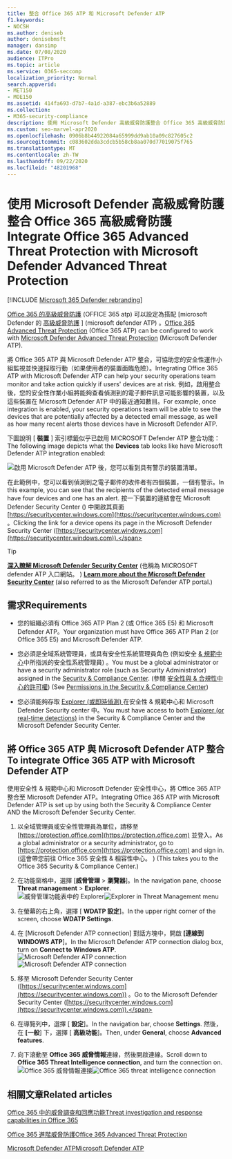 ```yaml
---
title: 整合 Office 365 ATP 和 Microsoft Defender ATP
f1.keywords:
- NOCSH
ms.author: deniseb
author: denisebmsft
manager: dansimp
ms.date: 07/08/2020
audience: ITPro
ms.topic: article
ms.service: O365-seccomp
localization_priority: Normal
search.appverid:
- MET150
- MOE150
ms.assetid: 414fa693-d7b7-4a1d-a387-ebc3b6a52889
ms.collection:
- M365-security-compliance
description: 使用 Microsoft Defender 高級威脅防護整合 Office 365 高級威脅防護，以查看更詳細的威脅管理資訊。
ms.custom: seo-marvel-apr2020
ms.openlocfilehash: 0906b8b44922084a65999dd9ab10a09c827605c2
ms.sourcegitcommit: c083602dda3cdcb5b58cb8aa070d77019075f765
ms.translationtype: MT
ms.contentlocale: zh-TW
ms.lasthandoff: 09/22/2020
ms.locfileid: "48201968"
---
```

# <a name="integrate-office-365-advanced-threat-protection-with-microsoft-defender-advanced-threat-protection"></a><span data-ttu-id="38324-103">使用 Microsoft Defender 高級威脅防護整合 Office 365 高級威脅防護</span><span class="sxs-lookup"><span data-stu-id="38324-103">Integrate Office 365 Advanced Threat Protection with Microsoft Defender Advanced Threat Protection</span></span>

[!INCLUDE [Microsoft 365 Defender rebranding](../includes/microsoft-defender-for-office.md)]


<span data-ttu-id="38324-104">[Office 365 的高級威脅防護](https://docs.microsoft.com/microsoft-365/security/office-365-security/office-365-atp?view=o365-worldwide) (OFFICE 365 atp) 可以設定為搭配 [microsoft Defender 的 [高級威脅防護](https://docs.microsoft.com/windows/security/threat-protection) ] (microsoft defender ATP) 。</span><span class="sxs-lookup"><span data-stu-id="38324-104">[Office 365 Advanced Threat Protection](https://docs.microsoft.com/microsoft-365/security/office-365-security/office-365-atp?view=o365-worldwide) (Office 365 ATP) can be configured to work with [Microsoft Defender Advanced Threat Protection](https://docs.microsoft.com/windows/security/threat-protection) (Microsoft Defender ATP).</span></span>

<span data-ttu-id="38324-105">將 Office 365 ATP 與 Microsoft Defender ATP 整合，可協助您的安全性運作小組監視並快速採取行動（如果使用者的裝置面臨危險）。</span><span class="sxs-lookup"><span data-stu-id="38324-105">Integrating Office 365 ATP with Microsoft Defender ATP can help your security operations team monitor and take action quickly if users' devices are at risk.</span></span> <span data-ttu-id="38324-106">例如，啟用整合後，您的安全性作業小組將能夠查看偵測到的電子郵件訊息可能影響的裝置，以及這些裝置在 Microsoft Defender ATP 中的最近通知數目。</span><span class="sxs-lookup"><span data-stu-id="38324-106">For example, once integration is enabled, your security operations team will be able to see the devices that are potentially affected by a detected email message, as well as how many recent alerts those devices have in Microsoft Defender ATP.</span></span> 

<span data-ttu-id="38324-107">下圖說明 [ **裝置** ] 索引標籤似乎已啟用 MICROSOFT Defender ATP 整合功能：</span><span class="sxs-lookup"><span data-stu-id="38324-107">The following image depicts what the **Devices** tab looks like have Microsoft Defender ATP integration enabled:</span></span>
  
![啟用 Microsoft Defender ATP 後，您可以看到具有警示的裝置清單。](../../media/fec928ea-8f0c-44d7-80b9-a2e0a8cd4e89.PNG)
  
<span data-ttu-id="38324-109">在此範例中，您可以看到偵測到之電子郵件的收件者有四個裝置，一個有警示。</span><span class="sxs-lookup"><span data-stu-id="38324-109">In this example, you can see that the recipients of the detected email message have four devices and one has an alert.</span></span> <span data-ttu-id="38324-110">按一下裝置的連結會在 Microsoft Defender Security Center () 中開啟其頁面 [https://securitycenter.windows.com](https://securitycenter.windows.com) 。</span><span class="sxs-lookup"><span data-stu-id="38324-110">Clicking the link for a device opens its page in the Microsoft Defender Security Center ([https://securitycenter.windows.com](https://securitycenter.windows.com)).</span></span>

> [!TIP]
> <span data-ttu-id="38324-111">**[深入瞭解 Microsoft Defender Security Center](https://docs.microsoft.com/windows/security/threat-protection/microsoft-defender-atp/use)** (也稱為 MICROSOFT defender ATP 入口網站。 ) </span><span class="sxs-lookup"><span data-stu-id="38324-111">**[Learn more about the Microsoft Defender Security Center](https://docs.microsoft.com/windows/security/threat-protection/microsoft-defender-atp/use)** (also referred to as the Microsoft Defender ATP portal.)</span></span>
  
## <a name="requirements"></a><span data-ttu-id="38324-112">需求</span><span class="sxs-lookup"><span data-stu-id="38324-112">Requirements</span></span>

- <span data-ttu-id="38324-113">您的組織必須有 Office 365 ATP Plan 2 (或 Office 365 E5) 和 Microsoft Defender ATP。</span><span class="sxs-lookup"><span data-stu-id="38324-113">Your organization must have Office 365 ATP Plan 2 (or Office 365 E5) and Microsoft Defender ATP.</span></span>
    
- <span data-ttu-id="38324-114">您必須是全域系統管理員，或具有安全性系統管理員角色 (例如安全 [ &amp; 規範中心](https://protection.office.com)中所指派的安全性系統管理員) 。</span><span class="sxs-lookup"><span data-stu-id="38324-114">You must be a global administrator or have a security administrator role (such as Security Administrator) assigned in the [Security &amp; Compliance Center](https://protection.office.com).</span></span> <span data-ttu-id="38324-115"> (參閱 [安全性與 &amp; 合規性中心的許可權](permissions-in-the-security-and-compliance-center.md)) </span><span class="sxs-lookup"><span data-stu-id="38324-115">(See [Permissions in the Security &amp; Compliance Center](permissions-in-the-security-and-compliance-center.md))</span></span>
    
- <span data-ttu-id="38324-116">您必須能夠存取 [Explorer (或即時偵測) ](threat-explorer.md) 在安全性 & 規範中心和 Microsoft Defender Security center 中。</span><span class="sxs-lookup"><span data-stu-id="38324-116">You must have access to both [Explorer (or real-time detections)](threat-explorer.md) in the Security & Compliance Center and the Microsoft Defender Security Center.</span></span>
    
## <a name="to-integrate-office-365-atp-with-microsoft-defender-atp"></a><span data-ttu-id="38324-117">將 Office 365 ATP 與 Microsoft Defender ATP 整合</span><span class="sxs-lookup"><span data-stu-id="38324-117">To integrate Office 365 ATP with Microsoft Defender ATP</span></span>

<span data-ttu-id="38324-118">使用安全性 & 規範中心和 Microsoft Defender 安全性中心，將 Office 365 ATP 整合至 Microsoft Defender ATP。</span><span class="sxs-lookup"><span data-stu-id="38324-118">Integrating Office 365 ATP with Microsoft Defender ATP is set up by using both the Security & Compliance Center AND the Microsoft Defender Security Center.</span></span>
  
1. <span data-ttu-id="38324-119">以全域管理員或安全性管理員為單位，請移至 [https://protection.office.com](https://protection.office.com) 並登入。</span><span class="sxs-lookup"><span data-stu-id="38324-119">As a global administrator or a security administrator, go to [https://protection.office.com](https://protection.office.com) and sign in.</span></span> <span data-ttu-id="38324-120"> (這會帶您前往 Office 365 安全性 & 相容性中心。 ) </span><span class="sxs-lookup"><span data-stu-id="38324-120">(This takes you to the Office 365 Security & Compliance Center.)</span></span>
    
2. <span data-ttu-id="38324-121">在功能窗格中，選擇 [**威脅管理**  >  **瀏覽器**]。</span><span class="sxs-lookup"><span data-stu-id="38324-121">In the navigation pane, choose **Threat management** > **Explorer**.</span></span><br><span data-ttu-id="38324-122">![威脅管理功能表中的 Explorer](../../media/ThreatMgmt-Explorer-nav.png)</span><span class="sxs-lookup"><span data-stu-id="38324-122">![Explorer in Threat Management menu](../../media/ThreatMgmt-Explorer-nav.png)</span></span><br>
    
3. <span data-ttu-id="38324-123">在螢幕的右上角，選擇 [ **WDATP 設定**]。</span><span class="sxs-lookup"><span data-stu-id="38324-123">In the upper right corner of the screen, choose **WDATP Settings**.</span></span>
    
4. <span data-ttu-id="38324-124">在 [Microsoft Defender ATP connection] 對話方塊中，開啟 **[連線到 WINDOWS ATP**]。</span><span class="sxs-lookup"><span data-stu-id="38324-124">In the Microsoft Defender ATP connection dialog box, turn on **Connect to Windows ATP**.</span></span><br><span data-ttu-id="38324-125">![Microsoft Defender ATP connection](../../media/Explorer-WDATPConnection-dialog.png)</span><span class="sxs-lookup"><span data-stu-id="38324-125">![Microsoft Defender ATP connection](../../media/Explorer-WDATPConnection-dialog.png)</span></span><br>
    
5. <span data-ttu-id="38324-126">移至 Microsoft Defender Security Center ([https://securitycenter.windows.com](https://securitycenter.windows.com)) 。</span><span class="sxs-lookup"><span data-stu-id="38324-126">Go to the Microsoft Defender Security Center ([https://securitycenter.windows.com](https://securitycenter.windows.com)).</span></span>

6. <span data-ttu-id="38324-127">在導覽列中，選擇 [ **設定**]。</span><span class="sxs-lookup"><span data-stu-id="38324-127">In the navigation bar, choose **Settings**.</span></span> <span data-ttu-id="38324-128">然後，在 **[一般**] 下，選擇 [ **高級功能**]。</span><span class="sxs-lookup"><span data-stu-id="38324-128">Then, under **General**, choose **Advanced features**.</span></span>

7. <span data-ttu-id="38324-129">向下滾動至 **Office 365 威脅情報**連線，然後開啟連線。</span><span class="sxs-lookup"><span data-stu-id="38324-129">Scroll down to **Office 365 Threat Intelligence connection**, and turn the connection on.</span></span><br/><span data-ttu-id="38324-130">![Office 365 威脅情報連接](../../media/mdatp-oatptoggle.png)</span><span class="sxs-lookup"><span data-stu-id="38324-130">![Office 365 threat intelligence connection](../../media/mdatp-oatptoggle.png)</span></span><br>

## <a name="related-articles"></a><span data-ttu-id="38324-131">相關文章</span><span class="sxs-lookup"><span data-stu-id="38324-131">Related articles</span></span>

[<span data-ttu-id="38324-132">Office 365 中的威脅調查和回應功能</span><span class="sxs-lookup"><span data-stu-id="38324-132">Threat investigation and response capabilities in Office 365</span></span>](office-365-ti.md)
  
[<span data-ttu-id="38324-133">Office 365 進階威脅防護</span><span class="sxs-lookup"><span data-stu-id="38324-133">Office 365 Advanced Threat Protection</span></span>](office-365-atp.md)
  
[<span data-ttu-id="38324-134">Microsoft Defender ATP</span><span class="sxs-lookup"><span data-stu-id="38324-134">Microsoft Defender ATP</span></span>](https://docs.microsoft.com/windows/security/threat-protection)
